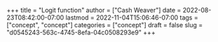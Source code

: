 +++
title = "Logit function"
author = ["Cash Weaver"]
date = 2022-08-23T08:42:00-07:00
lastmod = 2022-11-04T15:06:46-07:00
tags = ["concept", "concept"]
categories = ["concept"]
draft = false
slug = "d0545243-563c-4745-8efa-04c0508293e9"
+++

